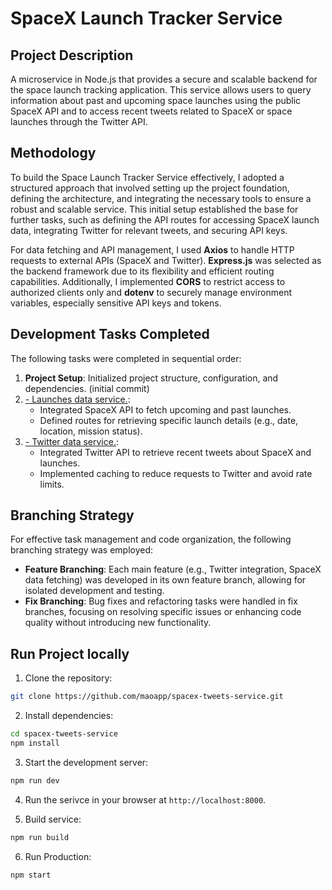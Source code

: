 # SpaceX Launch Tracker Service

## Project Description

A microservice in Node.js that provides a secure and scalable backend for the space launch tracking application. This service allows users to query information about past and upcoming space launches using the public SpaceX API and to access recent tweets related to SpaceX or space launches through the Twitter API.

## Methodology

To build the Space Launch Tracker Service effectively, I adopted a structured approach that involved setting up the project foundation, defining the architecture, and integrating the necessary tools to ensure a robust and scalable service. This initial setup established the base for further tasks, such as defining the API routes for accessing SpaceX launch data, integrating Twitter for relevant tweets, and securing API keys.

For data fetching and API management, I used **Axios** to handle HTTP requests to external APIs (SpaceX and Twitter). **Express.js** was selected as the backend framework due to its flexibility and efficient routing capabilities. Additionally, I implemented **CORS** to restrict access to authorized clients only and **dotenv** to securely manage environment variables, especially sensitive API keys and tokens.

## Development Tasks Completed

The following tasks were completed in sequential order:

1. **Project Setup**: Initialized project structure, configuration, and dependencies. (initial commit)
2. [- Launches data service.](https://github.com/maoapp/spacex-tweets-service/pull/1):
   - Integrated SpaceX API to fetch upcoming and past launches.
   - Defined routes for retrieving specific launch details (e.g., date, location, mission status).
3. [- Twitter data service.](https://github.com/maoapp/spacex-tweets-service/pull/2):
   - Integrated Twitter API to retrieve recent tweets about SpaceX and launches.
   - Implemented caching to reduce requests to Twitter and avoid rate limits.

## Branching Strategy

For effective task management and code organization, the following branching strategy was employed:

- **Feature Branching**: Each main feature (e.g., Twitter integration, SpaceX data fetching) was developed in its own feature branch, allowing for isolated development and testing.
- **Fix Branching**: Bug fixes and refactoring tasks were handled in fix branches, focusing on resolving specific issues or enhancing code quality without introducing new functionality.

## Run Project locally

1.  Clone the repository:
   ```bash
   git clone https://github.com/maoapp/spacex-tweets-service.git
   ```

2.  Install dependencies:
   ```bash
   cd spacex-tweets-service
   npm install
   ```

3.  Start the development server:
   ```bash
   npm run dev
   ```
      
4.  Run the serivce in your browser at `http://localhost:8000`.


6.  Build service:

   ```bash
   npm run build
   ```


6.  Run Production:

   ```bash
   npm start
   ```

